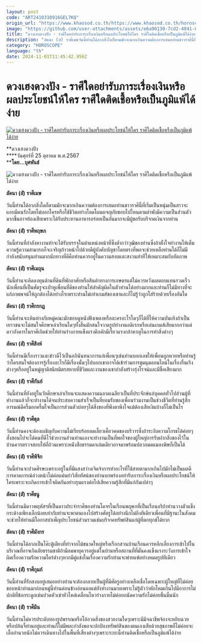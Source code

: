 ```yaml
---
layout: post
code: "ART2410310916GEL7KQ"
origin_url: "https://www.khaosod.co.th/https://www.khaosod.co.th/horoscope/news_9472439"
image: "https://github.com/user-attachments/assets/e6a90130-7cd2-4841-8a82-44263d0bedeb"
title: "ดวงเฮงดวงปัง - ราศีใดอย่ารับภาระเรื่องเงินหรือผลประโยชน์ให้ใคร ราศีใดติดเชื้อหรือเป็นภูมิแพ้ได้ง่าย"
description: "ลัคนา (ลั) ราศีเมษวันนี้ท่านได้ลาภสิ่งใดก็ตามมักจะมากเกินความต้องการเสมอท่านชาวราศีนี้ที่เริ่มเป็นหนุ่มเป็นสาวจะแอบมีคนรักโดยไม่บอกใครหรือใช้ชีวิต"
category: "HOROSCOPE"
language: "th"
date: 2024-11-01T11:45:42.956Z
---
```


# ดวงเฮงดวงปัง - ราศีใดอย่ารับภาระเรื่องเงินหรือผลประโยชน์ให้ใคร ราศีใดติดเชื้อหรือเป็นภูมิแพ้ได้ง่าย

[![ดวงเฮงดวงปัง - ราศีใดอย่ารับภาระเรื่องเงินหรือผลประโยชน์ให้ใคร ราศีใดติดเชื้อหรือเป็นภูมิแพ้ได้ง่าย](https://www.khaosod.co.th/wpapp/uploads/2024/10/POK-HORO25.jpg "ดวงเฮงดวงปัง - ราศีใดอย่ารับภาระเรื่องเงินหรือผลประโยชน์ให้ใคร ราศีใดติดเชื้อหรือเป็นภูมิแพ้ได้ง่าย")](https://www.khaosod.co.th/wpapp/uploads/2024/10/POK-HORO25.jpg)

**ดวงเฮงดวงปัง  
****วันศุกร์ที่ 25 ตุลาคม พ.ศ.2567  
****โดย…บุศพันธ์**

![ดวงเฮงดวงปัง - ราศีใดอย่ารับภาระเรื่องเงินหรือผลประโยชน์ให้ใคร ราศีใดติดเชื้อหรือเป็นภูมิแพ้ได้ง่าย](https://www.khaosod.co.th/wpapp/uploads/2024/10/HORO25.jpg)

**ลัคนา** **(****ลั****)** **ราศีเมษ**

วันนี้ท่านได้ลาภสิ่งใดก็ตามมักจะมากเกินความต้องการเสมอท่านชาวราศีนี้ที่เริ่มเป็นหนุ่มเป็นสาวจะแอบมีคนรักโดยไม่บอกใครหรือใช้ชีวิตอย่างโลดโผนผจญภัยชอบไปไหนตามลำพังมีความเป็นส่วนตัวมากขึ้นอาจท้องเสียเพราะได้รับประทานอาหารอร่อยเป็นอันมากจะมีผู้ขอรับบริจาคเงินจากท่าน

**ลัคนา** **(****ลั****)** **ราศีพฤษภ**

วันนี้ท่านที่กำลังหางานทำจะได้รับบรรจุในตำแหน่งหน้าที่ซึ่งต่ำกว่าวุฒิของท่านซึ่งถ้าตั้งใจทำงานให้เต็มความรู้ความสามารถก็จะเจริญก้าวหน้าไปด้วยดีผู้บังคับบัญชาโดยตรงที่พอจะช่วยเหลือท่านได้ก็ไม่มีกำลังสนับสนุนท่านมากนักทางที่ดีคือท่านควรอยู่ในความสงบและสงวนท่าทีให้เหมาะสมกับอัตภาพ

**ลัคนา** **(****ลั****)** **ราศีเมถุน**

วันนี้ท่านจะคิดลงทุนด้านที่ดินที่พักอาศัยหรือสินค้าทางการเกษตรแต่ไม่ควรหวังผลตอบแทนรวดเร็วนักเพื่อนที่เป็นศัตรูจะเป่าหูเพื่อนที่ดีของท่านให้สำคัญผิดในตัวท่านได้อย่างมากและท่านก็ไม่มีทางที่จะแก้ภาพพจน์ให้ถูกต้องได้อย่างไรเพราะท่านไม่เท่าเกมส์ของเขาและก็ไม่รู้ว่าถูกใส่ร้ายด้วยเรื่องอันใด

**ลัคนา** **(****ลั****)** **ราศีกรกฎ**

วันนี้ท่านจะเหินห่างกับหมู่คณะมักชอบดูหนังฟังเพลงหรือละครอะไรใดๆก็ได้ที่ให้ความบันเทิงถ้าเป็นเยาวชนจะไม่สนใจศึกษาเล่าเรียนใดๆทั้งสิ้นมักสนใจวาดรูปทำงานอดิเรกหรือเล่นเกมส์เสียมากกว่าแต่ดาวอังคารในราศีเกิดช่วยให้ท่านร่างกายแข็งแรงคึกคักมีเรี่ยวแรงกล้าหาญในการทำสิ่งต่างๆ

**ลัคนา** **(****ลั****)** **ราศีสิงห์**

วันนี้ท่านมีเรื่องราวและข่าวดีไว้เป็นอภินันทนาการแก่เพื่อนๆเช่นท่านบอกเลขให้เพื่อนถูกหวยหรือท่านรู้ว่าใครสนใจต้องการรู้เรื่องอะไรก็มีเรื่องนั้นๆไปบอกเขาอาจได้เข้าร่วมการชุมนุมออนไลน์ในเรื่องรื่นเริงต่างๆหรืออยู่ในหมู่ญาติสนิทมิตรสหายที่ชีวิตและงานของเขากำลังสร้างรุ่งโรจน์และมีชื่อเสียงมาก

**ลัคนา** **(****ลั****)** **ราศีกันย์**

วันนี้ท่านที่ยังอยู่ในวัยศึกษาเล่าเรียนจะแสดงความฉลาดเฉลียวเป็นที่ประจักษ์แก่บุคคลทั่วไปส่วนผู้ที่ทำงานแล้วก็จะทำงานได้จนประสบความสำเร็จเป็นที่ยอมรับของเพื่อนร่วมงานเป็นช่วงชีวิตที่ท่านรู้สึกอารมณ์ดีครึ้มอกครึ้มใจเป็นการส่วนตัวบ่อยๆได้สิ่งของที่พึงตาพึงใจแม้ต้องเสียเงินบ้างก็ไม่เป็นไร

**ลัคนา** **(****ลั****)** **ราศีตุล**

วันนี้ท่านคงจะต้องเผชิญกับความไม่เรียบร้อยลดเลี้ยวเคี้ยวคดของบริวารซึ่งถ้าระงับความโกรธได้ค่อยๆสั่งสอนไปจะได้คนที่ดีไว้ช่วยงานส่วนท่านเองจะทำงานเป็นที่พอใจของผู้ใหญ่การรับฝากสิ่งของไว้ในบ้านควรตรวจสอบให้ถี่ถ้วนเพราะหนังสือธรรมดาเล่มเดียวอาจมาพร้อมปลวกมดแมลงพิษก็เป็นได้

**ลัคนา** **(****ลั****)** **ราศีพิจิก**

วันนี้ท่านจะปวดศีรษะเพราะอยู่ในที่มีแสงสว่างเจิดจ้าการทำอะไรที่ใช้สายตามากเกินไปมักไม่เป็นผลดีการคาดการณ์ล่วงหน้าไม่ค่อแม่นยำวิสัยทัศน์ของท่านบกพร่องอย่ารับภาระเรื่องเงินหรือผลประโยชน์ให้ใครเพราะจะเกิดการเข้าใจผิดกันอย่างรุนแรงต่อไปเสียความรู้สึกที่มีแก่กันเปล่าๆ

**ลัคนา** **(****ลั****)** **ราศีธนู**

วันนี้ท่านมีดาวพฤหัสฯที่เป็นดาวประจำราศีของท่านโคจรในเรือนพฤษภที่เป็นเรือนอริถ้าท่านวางตัวแข็งกระด้างเพียงเล็กน้อยเท่ากับท่านจะพาตนเองไปสร้างศัตรูได้อย่างนึกไม่ถึงทีเดียวเพื่อนที่มีฐานะในสังคมจะช่วยให้ท่านมีโอกาสบำเพ็ญประโยชน์ส่วนรวมเช่นบริจาคทรัพย์สินแก่ผู้ที่ตกทุกข์ได้ยาก

**ลัคนา** **(****ลั****)** **ราศีมังกร**

วันนี้ท่านได้ลาภเป็นโต๊ะตู้เตียงที่ทำจากไม้ขนาดใหญ่หรือเรือกสวนบ้านเรือนควรหลีกเลี่ยงการเข้าไปในบริเวณที่อาจเกิดภัยธรรมชาติถ้ามีลมพายุควรอยู่แต่ในบ้านหรือสถานที่ที่มั่นคงแข็งแรงระวังการเข้าใจผิดเรื่องความรักความใคร่ต่างๆหากมีคู่แข่งในเรื่องความรักท่านจะพ่ายแพ้อย่างหมดรูปทีเดียว

**ลัคนา** **(****ลั****)** **ราศีกุมภ์**

วันนี้ท่านที่รักสงบอยู่เสมออย่างท่านจะต้องกลายเป็นผู้ที่มีศัตรูอย่างเหลือเชื่อโดยเฉพาะผู้ใหญ่ที่ไม่ค่อยชอบหน้าท่านมาก่อนหมู่นี้ท่านค่อนข้างอ่อนแอแต่ยังทำงานมากเพราะไม่รู้ตัวว่าหักโหมเกินไปมีอาการไม่ปกติที่ข้อกระดูกเช่นปวดหัวเข่าหัวไหล่เคลื่อนไหวร่างกายไม่ค่อยถนัดความรักไม่ค่อยชื่นมื่นนัก

**ลัคนา** **(****ลั****)** **ราศีมีน**

วันนี้ท่านไม่ควรประดับทองรูปพรรณหรือโอ้อวดสิ่งของสวยงามใดๆเพราะมีมิจฉาชีพจ้องจะหยิบฉวยหรือปล้นจี้ท่านอยู่และท่านก็ไม่มีพละกำลังพอจะปกป้องทรัพย์สินของตนเองเสียด้วยสุขภาพก็ไม่ค่อยจะเอื้ออำนวยนักไม่ควรเดินทางไปในพื้นที่เสี่ยงต่างๆเพราะระยะนี้ท่านติดเชื้อหรือเป็นภูมิแพ้ได้ง่าย